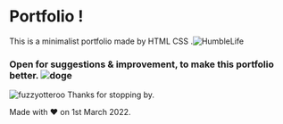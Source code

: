 # Portfolio ! 
This is a minimalist portfolio made by HTML CSS .![HumbleLife](https://git.io/HumbleLife) 
### Open for suggestions & improvement, to make this portfolio better. ![doge](https://git.io/doge)  

![fuzzyotteroo](https://git.io/fuzzyotteroo) Thanks for stopping by.

Made with ❤️ on 1st March 2022.